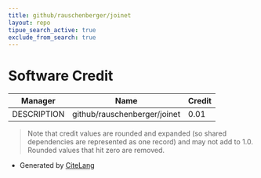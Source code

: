 ```yaml
---
title: github/rauschenberger/joinet
layout: repo
tipue_search_active: true
exclude_from_search: true
---
```

# Software Credit

|Manager|Name|Credit|
|-------|----|------|
|DESCRIPTION|github/rauschenberger/joinet|0.01|


> Note that credit values are rounded and expanded (so shared dependencies are represented as one record) and may not add to 1.0. Rounded values that hit zero are removed.


- Generated by [CiteLang](https://github.com/vsoch/citelang)
